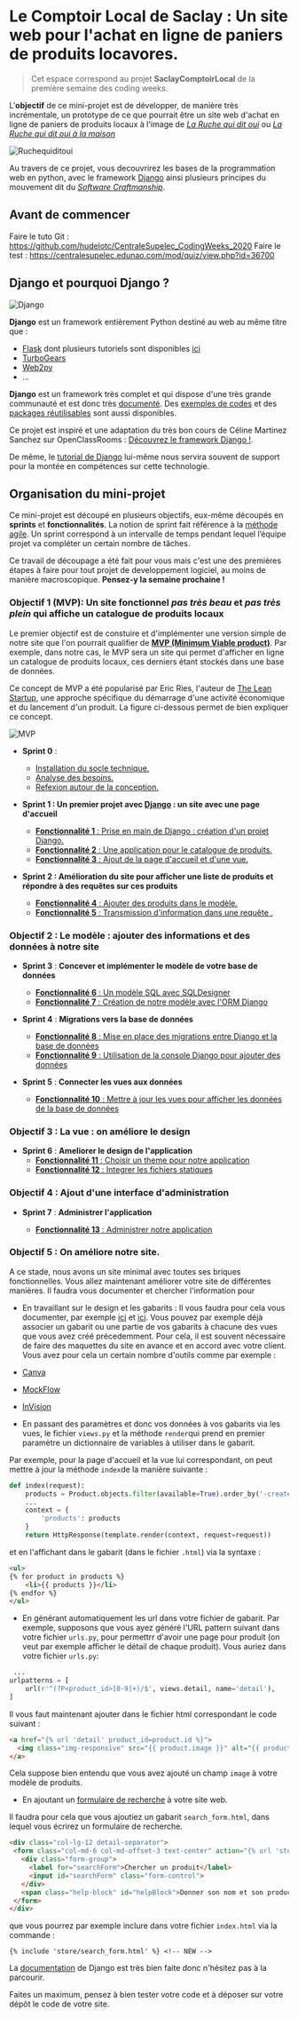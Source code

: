 # Le Comptoir Local de Saclay : Un site web pour l'achat en ligne de paniers de produits locavores.


> Cet espace correspond au projet **SaclayComptoirLocal** de la première semaine des coding weeks.

L'**objectif** de ce mini-projet est de développer, de manière très incrémentale, un prototype de ce que pourrait être un site web d'achat en ligne de paniers de produits locaux à l'image de [*La Ruche qui dit oui*](https://laruchequiditoui.fr/fr) ou [*La Ruche qui dit oui à la maison*](https://alamaison.laruchequiditoui.fr/)


![Ruchequiditoui](./Images/comptoirlocal.png)

Au travers de ce projet, vous decouvrirez les bases de la programmation web en python, avec le framework [Django](https://www.djangoproject.com/) ainsi plusieurs principes du mouvement dit du [*Software Craftmanship*](https://www.octo.com/fr/publications/20-culture-code). 

## Avant de commencer

Faire le tuto Git : https://github.com/hudelotc/CentraleSupelec_CodingWeeks_2020
Faire le test : https://centralesupelec.edunao.com/mod/quiz/view.php?id=36700

## Django et pourquoi Django ?

![Django](./Images/django.png)

**Django** est un framework entièrement Python destiné au web au même titre que :

 + [Flask](http://flask.pocoo.org/) dont plusieurs tutoriels sont disponibles [ici](https://realpython.com/tutorials/flask/)
 + [TurboGears](http://www.turbogears.org/)
 + [Web2py](http://www.web2py.com/init/default/index)
 + ...

**Django** est un framework très complet et qui dispose d'une très grande communauté et est donc très [documenté](https://docs.djangoproject.com/en/2.1/). 
Des [exemples de codes](https://djangosnippets.org/) et des [packages réutilisables](https://djangopackages.org/) sont aussi disponibles.
 


Ce projet est inspiré et une adaptation du très bon cours de Céline Martinez Sanchez sur  OpenClassRooms : [Découvrez le framework Django !](https://openclassrooms.com/fr/courses/4425076-decouvrez-le-framework-django).

De même, le [tutorial de Django](https://docs.djangoproject.com/fr/3.1/intro/tutorial01/) lui-même nous servira souvent de support pour la montée en compétences sur cette technologie.

## Organisation du mini-projet

Ce mini-projet est découpé en plusieurs objectifs, eux-même découpés en  **sprints** et **fonctionnalités**. La notion de sprint fait référence à la [méthode agile](https://fr.wikipedia.org/wiki/M%C3%A9thode_agile). Un sprint correspond à un intervalle de temps pendant lequel l’équipe projet va compléter un certain nombre de tâches.

Ce travail de découpage a été fait pour vous mais c'est une des premières étapes à faire pour tout projet de developpement logiciel, au moins de manière macroscopique. **Pensez-y la semaine prochaine !**

### Objectif 1 (MVP): Un site fonctionnel *pas très beau* et *pas très plein* qui affiche un catalogue de produits locaux

Le premier objectif est de constuire et d'implémenter une version simple de notre site que l'on pourrait qualifier de **[MVP (Minimum Viable product)](https://medium.com/creative-wallonia-engine/un-mvp-nest-pas-une-version-simplifi%C3%A9e-de-votre-produit-89017ac748b0)**. Par exemple, dans notre cas, le MVP sera un site qui permet d'afficher en ligne un catalogue de produits locaux, ces derniers étant stockés dans une base de données.

Ce concept de MVP a été popularisé par Eric Ries, l'auteur de [The Lean Startup](http://theleanstartup.com/), une approche spécifique du démarrage d'une activité économique et du lancement d'un produit. La figure ci-dessous permet de bien expliquer ce concept.

![MVP](./Images/mvp.png)

 + **Sprint 0** :
	 + [Installation du socle technique.](./Sprint0Installbis.md)
	 + [Analyse des besoins.](./Sprint0Analyse.md) 
	 + [Refexion autour de la conception.](./Sprint0Conception.md)

 + **Sprint 1 : Un premier projet avec [Django](https://www.djangoproject.com/) : un site avec une page d'accueil**  
 
 	+ [**Fonctionnalité 1** : Prise en main de Django : création d'un projet Django.](./S1_djangoproject.md)
 	+ [**Fonctionnalité 2** : Une application pour le catalogue de produits.](./S1_djangoapp.md)
 	+ [**Fonctionnalité 3** : Ajout de la page d'accueil et d'une vue.](./S1_vue.md)

 + **Sprint 2 : Amélioration du site pour afficher une liste de produits et répondre à des requêtes sur ces produits**
 	
 	+ [**Fonctionnalité 4** : Ajouter des produits dans le modèle.](./S1_addmodels.md)
 	+ [**Fonctionnalité 5** : Transmission d'information dans une requête .](./S1_addparameters.md)
 		

 	

### Objectif 2 : Le modèle : ajouter des informations et des données à notre site 

+  **Sprint 3** : **Concever et implémenter le modèle de votre base de données**
	+ [**Fonctionnalité 6** : Un modèle SQL avec SQLDesigner](./S3_model.md) 
	+ [**Fonctionnalité 7** : Création de notre modèle avec l'ORM Django](./S3_ORM.md) 

+  **Sprint 4** : **Migrations vers la base de données** 
	+ [**Fonctionnalité 8** : Mise en place des migrations entre Django et la base de données](./S4_migrations.md)
	+ [**Fonctionnalité 9** : Utilisation de la console Django pour ajouter des données](./S4_ajoutdonnees.md)

+ **Sprint 5** : **Connecter les vues aux données**
	+ [**Fonctionnalité 10** : Mettre à jour les vues pour afficher les données de la base de données](./S5_updateviews.md)


### Objectif 3 : La vue : on améliore le design 
+ **Sprint 6** : **Ameliorer le design de l'application**
	+ [**Fonctionnalité 11** : Choisir un theme pour notre application](./S6_statictheme.md)
	+ [**Fonctionnalité 12** : Integrer les fichiers statiques](./S6_staticthemeintegration.md)


### Objectif 4 : Ajout d'une interface d'administration 

+ **Sprint 7** : **Administrer l'application**

  + [**Fonctionnalité 13** : Administrer notre application](./S7_administrer.md)


### Objectif 5 : On améliore notre site.

A ce stade, nous avons un site minimal avec toutes ses briques fonctionnelles. Vous allez maintenant améliorer votre site de différentes manières. Il faudra vous documenter et chercher l'information pour 

  + En travaillant sur le design et les gabarits : Il vous faudra pour cela vous documenter, par exemple [ici](https://docs.djangoproject.com/fr/2.1/ref/templates/language/) et [ici](https://docs.djangoproject.com/fr/1.11/ref/templates/builtins/). Vous pouvez par exemple déjà associer un gabarit ou une partie de vos gabarits à chacune des vues que vous avez créé précedemment.
 Pour cela, il est souvent nécessaire de faire des maquettes du site en avance et en accord avec votre client.
 Vous avez pour cela un certain nombre d'outils comme par exemple :
  + [Canva](https://www.canva.com/fr_fr/creer/maquette-wireframe-site-web/)
  + [MockFlow](https://www.mockflow.com/)
  + [InVision](https://www.invisionapp.com/)
 
 
  + En passant des paramètres et donc vos données à vos gabarits via les vues, le fichier `views.py` et la méthode `render`qui prend en premier paramètre un dictionnaire de variables à utiliser dans le gabarit. 
  
 Par exemple, pour la page d'accueil et la vue lui correspondant, on peut mettre à jour la méthode `index`de la manière suivante :

```python
def index(request):
    products = Product.objects.filter(available=True).order_by('-created_at')[:12]
    ...
    context = {
        'products': products
    }
    return HttpResponse(template.render(context, request=request))
```

et en l'affichant dans le gabarit (dans le fichier `.html`) via la syntaxe :

```html
<ul>
{% for product in products %}
    <li>{{ products }}</li>
{% endfor %}
</ul>
```

 + En générant automatiquement les url dans votre fichier de gabarit. Par exemple, supposons que vous ayez généré l'URL pattern suivant dans votre fichier `urls.py`, pour permettrr d'avoir une page pour produit (on veut par exemple afficher le détail de chaque produit). Vous auriez dans votre fichier `urls.py`:

```python
 ...
urlpatterns = [
    url(r'^(?P<product_id>[0-9]+)/$', views.detail, name='detail'),
]
```
Il vous faut maintenant ajouter dans le fichier html correspondant le code suivant :

```html
<a href="{% url 'detail' product_id=product.id %}">
  <img class="img-responsive" src="{{ product.image }}" alt="{{ product.title }}">
</a>
```
Cela suppose bien entendu que vous avez ajouté un champ `image` à votre modèle de produits.


 + En ajoutant un [formulaire de recherche](https://openclassrooms.com/fr/courses/1603881-apprenez-a-creer-votre-site-web-avec-html5-et-css3/1607171-les-formulaires) à votre site web. 

 Il faudra pour cela que vous ajoutiez un gabarit `search_form.html`, dans lequel vous écrirez un formulaire de recherche.
 
 ```html
 <div class="col-lg-12 detail-separator">
  <form class="col-md-6 col-md-offset-3 text-center" action="{% url 'store:search' %}" method="get" accept-charset="utf-8">
    <div class="form-group">
      <label for="searchForm">Chercher un produit</label>
      <input id="searchForm" class="form-control">
    </div>
    <span class="help-block" id="helpBlock">Donner son nom et son producteur.</span>
  </form>
</div>
 ```
 
 que vous pourrez par exemple inclure dans votre fichier `index.html` via la commande :
 
 `{% include 'store/search_form.html' %} <!-- NEW -->`
 
La [documentation](https://docs.djangoproject.com/en/2.1/) de Django est très bien faite donc n'hésitez pas à la parcourir.

Faites un maximum, pensez à bien tester votre code et à déposer sur votre dépôt le code de votre site.




  
 




